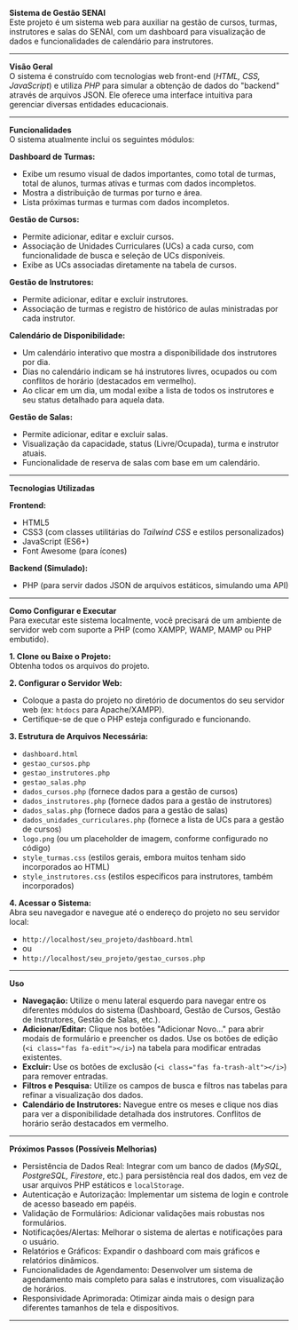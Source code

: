 
**Sistema de Gestão SENAI**  
Este projeto é um sistema web para auxiliar na gestão de cursos, turmas, instrutores e salas do SENAI, com um dashboard para visualização de dados e funcionalidades de calendário para instrutores.

---

**Visão Geral**  
O sistema é construído com tecnologias web front-end (*HTML, CSS, JavaScript*) e utiliza *PHP* para simular a obtenção de dados do "backend" através de arquivos JSON. Ele oferece uma interface intuitiva para gerenciar diversas entidades educacionais.

---

**Funcionalidades**  
O sistema atualmente inclui os seguintes módulos:

**Dashboard de Turmas:**
- Exibe um resumo visual de dados importantes, como total de turmas, total de alunos, turmas ativas e turmas com dados incompletos.
- Mostra a distribuição de turmas por turno e área.
- Lista próximas turmas e turmas com dados incompletos.

**Gestão de Cursos:**
- Permite adicionar, editar e excluir cursos.
- Associação de Unidades Curriculares (UCs) a cada curso, com funcionalidade de busca e seleção de UCs disponíveis.
- Exibe as UCs associadas diretamente na tabela de cursos.

**Gestão de Instrutores:**
- Permite adicionar, editar e excluir instrutores.
- Associação de turmas e registro de histórico de aulas ministradas por cada instrutor.

**Calendário de Disponibilidade:**
- Um calendário interativo que mostra a disponibilidade dos instrutores por dia.
- Dias no calendário indicam se há instrutores livres, ocupados ou com conflitos de horário (destacados em vermelho).
- Ao clicar em um dia, um modal exibe a lista de todos os instrutores e seu status detalhado para aquela data.

**Gestão de Salas:**
- Permite adicionar, editar e excluir salas.
- Visualização da capacidade, status (Livre/Ocupada), turma e instrutor atuais.
- Funcionalidade de reserva de salas com base em um calendário.

---

**Tecnologias Utilizadas**

**Frontend:**
- HTML5  
- CSS3 (com classes utilitárias do *Tailwind CSS* e estilos personalizados)  
- JavaScript (ES6+)  
- Font Awesome (para ícones)  

**Backend (Simulado):**
- PHP (para servir dados JSON de arquivos estáticos, simulando uma API)

---

**Como Configurar e Executar**  
Para executar este sistema localmente, você precisará de um ambiente de servidor web com suporte a PHP (como XAMPP, WAMP, MAMP ou PHP embutido).

**1. Clone ou Baixe o Projeto:**  
Obtenha todos os arquivos do projeto.

**2. Configurar o Servidor Web:**  
- Coloque a pasta do projeto no diretório de documentos do seu servidor web (ex: `htdocs` para Apache/XAMPP).  
- Certifique-se de que o PHP esteja configurado e funcionando.

**3. Estrutura de Arquivos Necessária:**
- `dashboard.html`  
- `gestao_cursos.php`  
- `gestao_instrutores.php`  
- `gestao_salas.php`  
- `dados_cursos.php` (fornece dados para a gestão de cursos)  
- `dados_instrutores.php` (fornece dados para a gestão de instrutores)  
- `dados_salas.php` (fornece dados para a gestão de salas)  
- `dados_unidades_curriculares.php` (fornece a lista de UCs para a gestão de cursos)  
- `logo.png` (ou um placeholder de imagem, conforme configurado no código)  
- `style_turmas.css` (estilos gerais, embora muitos tenham sido incorporados ao HTML)  
- `style_instrutores.css` (estilos específicos para instrutores, também incorporados)

**4. Acessar o Sistema:**  
Abra seu navegador e navegue até o endereço do projeto no seu servidor local:  
- `http://localhost/seu_projeto/dashboard.html`  
- ou  
- `http://localhost/seu_projeto/gestao_cursos.php`

---

**Uso**

- **Navegação:** Utilize o menu lateral esquerdo para navegar entre os diferentes módulos do sistema (Dashboard, Gestão de Cursos, Gestão de Instrutores, Gestão de Salas, etc.).
- **Adicionar/Editar:** Clique nos botões "Adicionar Novo..." para abrir modais de formulário e preencher os dados. Use os botões de edição (`<i class="fas fa-edit"></i>`) na tabela para modificar entradas existentes.
- **Excluir:** Use os botões de exclusão (`<i class="fas fa-trash-alt"></i>`) para remover entradas.
- **Filtros e Pesquisa:** Utilize os campos de busca e filtros nas tabelas para refinar a visualização dos dados.
- **Calendário de Instrutores:** Navegue entre os meses e clique nos dias para ver a disponibilidade detalhada dos instrutores. Conflitos de horário serão destacados em vermelho.

---

**Próximos Passos (Possíveis Melhorias)**

- Persistência de Dados Real: Integrar com um banco de dados (*MySQL, PostgreSQL, Firestore*, etc.) para persistência real dos dados, em vez de usar arquivos PHP estáticos e `localStorage`.
- Autenticação e Autorização: Implementar um sistema de login e controle de acesso baseado em papéis.
- Validação de Formulários: Adicionar validações mais robustas nos formulários.
- Notificações/Alertas: Melhorar o sistema de alertas e notificações para o usuário.
- Relatórios e Gráficos: Expandir o dashboard com mais gráficos e relatórios dinâmicos.
- Funcionalidades de Agendamento: Desenvolver um sistema de agendamento mais completo para salas e instrutores, com visualização de horários.
- Responsividade Aprimorada: Otimizar ainda mais o design para diferentes tamanhos de tela e dispositivos.

---
